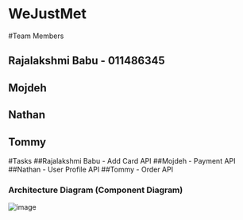 # WeJustMet
#Team Members
## Rajalakshmi Babu - 011486345
## Mojdeh 
## Nathan
## Tommy

#Tasks
##Rajalakshmi Babu - Add Card API
##Mojdeh - Payment API
##Nathan - User Profile API
##Tommy - Order API

### Architecture Diagram (Component Diagram)
![image](https://user-images.githubusercontent.com/30476448/57498846-5cd89400-7292-11e9-9aac-5a00b9244779.png)



